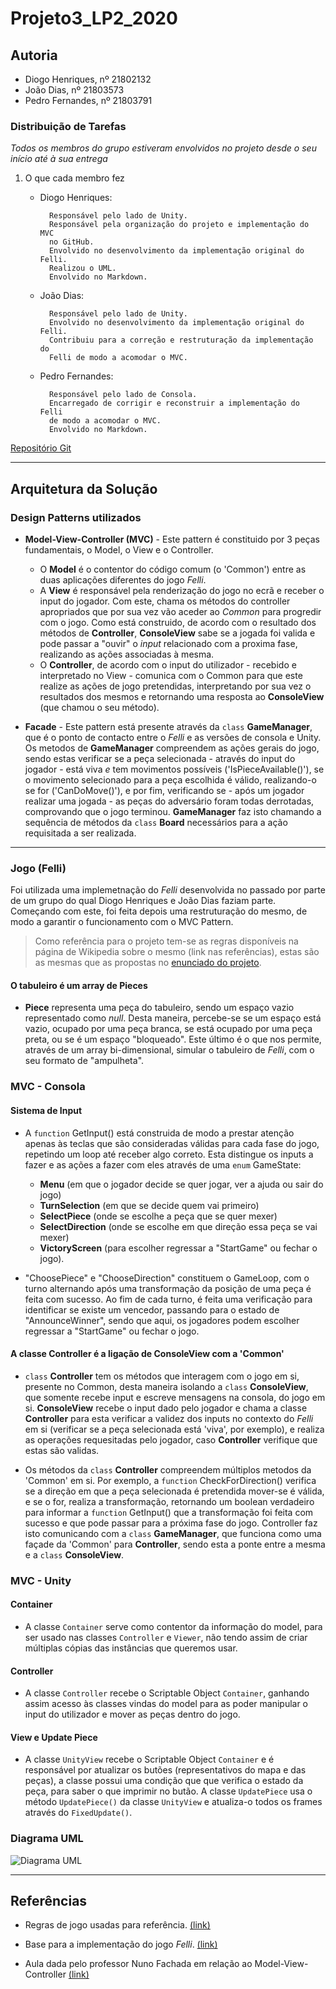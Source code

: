 # Projeto3_LP2_2020

## Autoria

* Diogo Henriques, nº 21802132
* João Dias, nº 21803573
* Pedro Fernandes, nº 21803791

### Distribuição de Tarefas

_Todos os membros do grupo estiveram envolvidos no projeto desde o seu
início até à sua entrega_

1. O que cada membro fez
    * Diogo Henriques:

            Responsável pelo lado de Unity.
            Responsável pela organização do projeto e implementação do MVC 
            no GitHub.
            Envolvido no desenvolvimento da implementação original do Felli.
            Realizou o UML.
            Envolvido no Markdown.

    * João Dias:

            Responsável pelo lado de Unity.
            Envolvido no desenvolvimento da implementação original do Felli.
            Contribuiu para a correção e restruturação da implementação do 
            Felli de modo a acomodar o MVC.

    * Pedro Fernandes:

            Responsável pelo lado de Consola.
            Encarregado de corrigir e reconstruir a implementação do Felli 
            de modo a acomodar o MVC.
            Envolvido no Markdown.

[Repositório Git](https://github.com/l1nkh/Projeto3_LP2_2020)

---

## Arquitetura da Solução

### Design Patterns utilizados

* **Model-View-Controller (MVC)** - Este pattern é constituido por 3 peças
  fundamentais, o Model, o View e o Controller.

     - O **Model** é o contentor do código comum (o 'Common') entre as duas
       aplicações diferentes do jogo _Felli_. 
     - A **View** é responsável pela renderização do jogo no ecrã e receber
       o input do jogador. Com este, chama os métodos do controller apropriados
       que por sua vez vão aceder ao _Common_ para progredir com o jogo. Como
       está construido, de acordo com o resultado dos métodos de
       **Controller**, **ConsoleView** sabe se a jogada foi valida e pode
       passar a "ouvir" o _input_ relacionado com a proxima fase, realizando
       as ações associadas à mesma.
     - O **Controller**, de acordo com o input do utilizador - recebido e
       interpretado no View - comunica com o Common para que este realize as
       ações de jogo pretendidas, interpretando por sua vez o resultados dos
       mesmos e retornando uma resposta ao **ConsoleView** (que chamou o seu
       método).
  
* **Facade** - Este pattern está presente através da `class` **GameManager**,
  que é o ponto de contacto entre o _Felli_ e as versões de consola e Unity.
  Os metodos de **GameManager** compreendem as ações gerais do jogo, sendo estas
  verificar se a peça selecionada - através do input do jogador - está viva _e_
  tem movimentos possíveis ('IsPieceAvailable()'), se o movimento selecionado
  para a peça escolhida é válido, realizando-o se for ('CanDoMove()'), e por fim,
  verificando se - após um jogador realizar uma jogada - as peças do adversário
  foram todas derrotadas, comprovando que o jogo terminou. **GameManager**
  faz isto chamando a sequência de métodos da `class` **Board** necessários para
  a ação requisitada a ser realizada.

---

### Jogo (Felli)

Foi utilizada uma implemetnação do _Felli_ desenvolvida no passado por parte de
um grupo do qual Diogo Henriques e João Dias faziam parte. Começando com este,
foi feita depois uma restruturação do mesmo, de modo a garantir o funcionamento
com o MVC Pattern.

> Como referência para o projeto tem-se as regras disponíveis na página de
> Wikipedia sobre o mesmo (link nas referências), estas são as mesmas que as
> propostas no
> [enunciado do projeto](https://github.com/VideojogosLusofona/lp2_2020_p3).

#### O tabuleiro é um array de Pieces

* **Piece** representa uma peça do tabuleiro, sendo um espaço vazio representado
  como _null_. Desta maneira, percebe-se se um espaço está vazio, ocupado por
  uma peça branca, se está ocupado por uma peça preta, ou se é um espaço
  "bloqueado". Este último é o que nos permite, através de um array
  bi-dimensional, simular o tabuleiro de _Felli_, com o seu formato de
  "ampulheta".

### MVC - Consola

#### Sistema de Input

* A `function` GetInput() está construida de modo a prestar atenção apenas às 
  teclas que são consideradas válidas para cada fase do jogo, repetindo um loop
  até receber algo correto. Esta distingue os inputs a fazer e as ações a fazer
  com eles através de uma `enum` GameState:
  * **Menu** (em que o jogador decide se quer jogar, ver a ajuda ou sair do
  jogo)
  * **TurnSelection** (em que se decide quem vai primeiro)
  * **SelectPiece** (onde se escolhe a peça que se quer mexer)
  * **SelectDirection** (onde se escolhe em que direção essa peça se vai mexer)
  * **VictoryScreen** (para escolher regressar a "StartGame" ou fechar o jogo).

* "ChoosePiece" e "ChooseDirection" constituem o GameLoop, com o turno
  alternando após uma transformação da posição de uma peça é feita com sucesso.
  Ao fim de cada turno, é feita uma verificação para identificar se existe um
  vencedor, passando para o estado de "AnnounceWinner", sendo que aqui, os
  jogadores podem escolher regressar a "StartGame" ou fechar o jogo.

#### A classe Controller é a ligação de ConsoleView com a 'Common'

* `class` **Controller** tem os métodos que interagem com o jogo em si,
  presente no Common, desta maneira isolando a `class` **ConsoleView**,
  que somente recebe input e escreve mensagens na consola, do jogo em si.
  **ConsoleView** recebe o input dado pelo jogador e chama a classe
  **Controller** para esta verificar a validez dos inputs no contexto do *Felli*
  em si (verificar se a peça selecionada está 'viva', por exemplo), e realiza as
  operações requesitadas pelo jogador, caso **Controller** verifique que estas
  são validas.

* Os métodos da `class` **Controller** compreendem múltiplos metodos da
  'Common' em si. Por exemplo, a `function` CheckForDirection() verifica se a
  direção em que a peça selecionada é pretendida mover-se é válida, e se o
  for, realiza a transformação, retornando um boolean verdadeiro para informar
  a `function` GetInput() que a transformação foi feita com sucesso e que
  pode passar para a próxima fase do jogo. Controller faz isto comunicando com
  a `class` **GameManager**, que funciona como uma façade da 'Common' para 
  **Controller**, sendo esta a ponte entre a mesma e a `class` 
  **ConsoleView**.

### MVC - Unity

#### Container

* A classe `Container` serve como contentor da informação do model, para ser
  usado nas classes `Controller` e `Viewer`, não tendo assim de criar múltiplas
  cópias das instâncias que queremos usar.

#### Controller

* A classe `Controller` recebe o Scriptable Object `Container`, ganhando assim
  acesso às classes vindas do model para as poder manipular o input do
  utilizador e mover as peças dentro do jogo.

#### View e Update Piece

* A classe `UnityView` recebe o Scriptable Object `Container` e é responsável
  por atualizar os butões (representativos do mapa e das peças), a classe possui
  uma condição que que verifica o estado da peça, para saber o que imprimir no
  butão. A classe `UpdatePiece` usa o método `UpdatePiece()` da classe
  `UnityView` e atualiza-o todos os frames através do `FixedUpdate()`.

### Diagrama UML

![Diagrama UML](/images/uml.png)

---

## Referências

* Regras de jogo usadas para referência.
  [(link)](https://en.wikipedia.org/wiki/Felli)

* Base para a implementação do jogo _Felli_.
  [(link)](https://github.com/FPTheFluffyPawed/Project2_LP2019)

* Aula dada pelo professor Nuno Fachada em relação ao Model-View-Controller
  [(link)](https://www.youtube.com/watch?v=_z_iRUjmvzE&feature=youtu.be)
